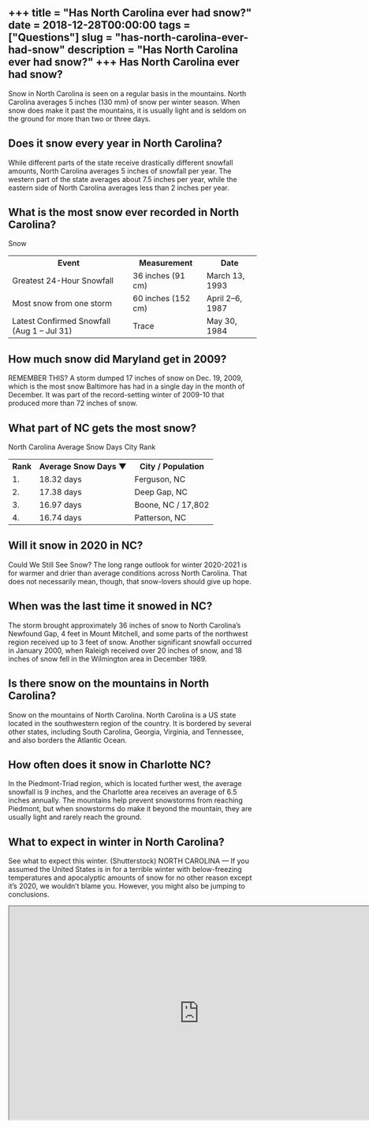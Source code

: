 +++
title = "Has North Carolina ever had snow?"
date = 2018-12-28T00:00:00
tags = ["Questions"]
slug = "has-north-carolina-ever-had-snow"
description = "Has North Carolina ever had snow?"
+++
Has North Carolina ever had snow?
---------------------------------

Snow in North Carolina is seen on a regular basis in the mountains. North Carolina averages 5 inches (130 mm) of snow per winter season. When snow does make it past the mountains, it is usually light and is seldom on the ground for more than two or three days.

Does it snow every year in North Carolina?
------------------------------------------

While different parts of the state receive drastically different snowfall amounts, North Carolina averages 5 inches of snowfall per year. The western part of the state averages about 7.5 inches per year, while the eastern side of North Carolina averages less than 2 inches per year.

What is the most snow ever recorded in North Carolina?
------------------------------------------------------

Snow

<table><tr><th>Event</th><th>Measurement</th><th>Date</th></tr><tr><td>Greatest 24-Hour Snowfall</td><td>36 inches (91 cm)</td><td>March 13, 1993</td></tr><tr><td>Most snow from one storm</td><td>60 inches (152 cm)</td><td>April 2–6, 1987</td></tr><tr><td>Latest Confirmed Snowfall (Aug 1 – Jul 31)</td><td>Trace</td><td>May 30, 1984</td></tr></table>

How much snow did Maryland get in 2009?
---------------------------------------

REMEMBER THIS? A storm dumped 17 inches of snow on Dec. 19, 2009, which is the most snow Baltimore has had in a single day in the month of December. It was part of the record-setting winter of 2009-10 that produced more than 72 inches of snow.

What part of NC gets the most snow?
-----------------------------------

North Carolina Average Snow Days City Rank

<table><tr><th>Rank</th><th>Average Snow Days ▼</th><th>City / Population</th></tr><tr><td>1.</td><td>18.32 days</td><td>Ferguson, NC</td></tr><tr><td>2.</td><td>17.38 days</td><td>Deep Gap, NC</td></tr><tr><td>3.</td><td>16.97 days</td><td>Boone, NC / 17,802</td></tr><tr><td>4.</td><td>16.74 days</td><td>Patterson, NC</td></tr></table>

Will it snow in 2020 in NC?
---------------------------

Could We Still See Snow? The long range outlook for winter 2020-2021 is for warmer and drier than average conditions across North Carolina. That does not necessarily mean, though, that snow-lovers should give up hope.

When was the last time it snowed in NC?
---------------------------------------

The storm brought approximately 36 inches of snow to North Carolina’s Newfound Gap, 4 feet in Mount Mitchell, and some parts of the northwest region received up to 3 feet of snow. Another significant snowfall occurred in January 2000, when Raleigh received over 20 inches of snow, and 18 inches of snow fell in the Wilmington area in December 1989.

Is there snow on the mountains in North Carolina?
-------------------------------------------------

Snow on the mountains of North Carolina. North Carolina is a US state located in the southwestern region of the country. It is bordered by several other states, including South Carolina, Georgia, Virginia, and Tennessee, and also borders the Atlantic Ocean.

How often does it snow in Charlotte NC?
---------------------------------------

In the Piedmont-Triad region, which is located further west, the average snowfall is 9 inches, and the Charlotte area receives an average of 6.5 inches annually. The mountains help prevent snowstorms from reaching Piedmont, but when snowstorms do make it beyond the mountain, they are usually light and rarely reach the ground.

What to expect in winter in North Carolina?
-------------------------------------------

See what to expect this winter. (Shutterstock) NORTH CAROLINA — If you assumed the United States is in for a terrible winter with below-freezing temperatures and apocalyptic amounts of snow for no other reason except it’s 2020, we wouldn’t blame you. However, you might also be jumping to conclusions.

<iframe allow="accelerometer; autoplay; clipboard-write; encrypted-media; gyroscope; picture-in-picture" allowfullscreen="" class="__youtube_prefs__  epyt-is-override  no-lazyload" data-no-lazy="1" data-origheight="433" data-origwidth="770" data-skipgform_ajax_framebjll="" height="433" id="_ytid_89109" loading="lazy" src="https://www.youtube.com/embed/le-qjO23RFM?enablejsapi=1&autoplay=0&cc_load_policy=0&cc_lang_pref=&iv_load_policy=1&loop=0&modestbranding=0&rel=1&fs=1&playsinline=0&autohide=2&theme=dark&color=red&controls=1&" title="YouTube player" width="770"></iframe>